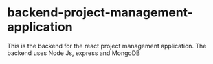 # backend-project-management-application
This is the backend for the react project management application. The backend uses Node Js, express and MongoDB
